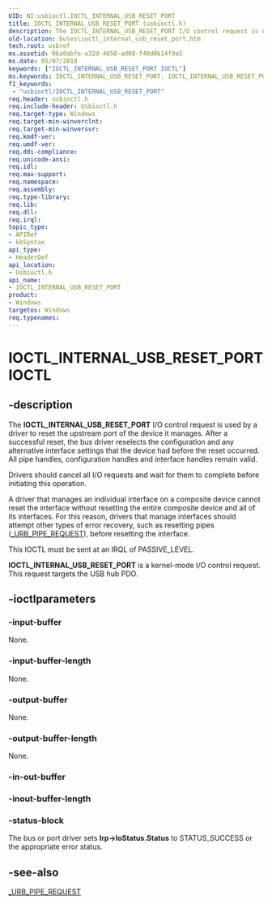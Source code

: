 ```yaml
---
UID: NI:usbioctl.IOCTL_INTERNAL_USB_RESET_PORT
title: IOCTL_INTERNAL_USB_RESET_PORT (usbioctl.h)
description: The IOCTL_INTERNAL_USB_RESET_PORT I/O control request is used by a driver to reset the upstream port of the device it manages.
old-location: buses\ioctl_internal_usb_reset_port.htm
tech.root: usbref
ms.assetid: 0ba0abfe-a32d-4650-ad08-f40d0b14f9a5
ms.date: 05/07/2018
keywords: ["IOCTL_INTERNAL_USB_RESET_PORT IOCTL"]
ms.keywords: IOCTL_INTERNAL_USB_RESET_PORT, IOCTL_INTERNAL_USB_RESET_PORT control, IOCTL_INTERNAL_USB_RESET_PORT control code [Buses], buses.ioctl_internal_usb_reset_port, usbioctl/IOCTL_INTERNAL_USB_RESET_PORT, usbirp_d96d4c35-d399-444e-905b-c59360a01754.xml
f1_keywords:
 - "usbioctl/IOCTL_INTERNAL_USB_RESET_PORT"
req.header: usbioctl.h
req.include-header: Usbioctl.h
req.target-type: Windows
req.target-min-winverclnt: 
req.target-min-winversvr: 
req.kmdf-ver: 
req.umdf-ver: 
req.ddi-compliance: 
req.unicode-ansi: 
req.idl: 
req.max-support: 
req.namespace: 
req.assembly: 
req.type-library: 
req.lib: 
req.dll: 
req.irql: 
topic_type:
- APIRef
- kbSyntax
api_type:
- HeaderDef
api_location:
- Usbioctl.h
api_name:
- IOCTL_INTERNAL_USB_RESET_PORT
product:
- Windows
targetos: Windows
req.typenames: 
---
```


# IOCTL_INTERNAL_USB_RESET_PORT IOCTL


## -description



The <b>IOCTL_INTERNAL_USB_RESET_PORT</b>  I/O control request is used by a driver to reset the upstream port of the device it manages. After a successful reset, the bus driver reselects the configuration and any alternative interface settings that the device had before the reset occurred. All pipe handles, configuration handles and interface handles remain valid.

Drivers should cancel all I/O requests and wait for them to complete before initiating this operation. 

A driver that manages an individual interface on a composite device cannot reset the interface without resetting the entire composite device and all of its interfaces. For this reason, drivers that manage interfaces should attempt other types of error recovery, such as resetting pipes (<a href="https://docs.microsoft.com/windows-hardware/drivers/ddi/usb/ns-usb-_urb_pipe_request">_URB_PIPE_REQUEST</a>), before resetting the interface. 

This IOCTL must be sent at an IRQL of PASSIVE_LEVEL.

<b>IOCTL_INTERNAL_USB_RESET_PORT</b> is a kernel-mode I/O control request. This request targets the USB hub PDO.




## -ioctlparameters




### -input-buffer

None.


### -input-buffer-length

None.


### -output-buffer

None.


### -output-buffer-length

None.


### -in-out-buffer








### -inout-buffer-length








### -status-block

The bus or port driver sets <b>Irp->IoStatus.Status</b> to STATUS_SUCCESS or the appropriate error status.


## -see-also




<a href="https://docs.microsoft.com/windows-hardware/drivers/ddi/usb/ns-usb-_urb_pipe_request">_URB_PIPE_REQUEST</a>
 

 

